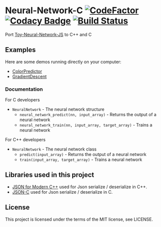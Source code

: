 # Neural-Network-C [![CodeFactor](https://www.codefactor.io/repository/github/ctrlcvnigerguard/neural-network-c/badge)](https://www.codefactor.io/repository/github/ctrlcvnigerguard/neural-network-c) [![Codacy Badge](https://app.codacy.com/project/badge/Grade/79f9ce19cfd84b268e03ef29e1bb37c0)](https://www.codacy.com/manual/nepogodin.vlad/Neural-Network-C?utm_source=github.com&amp;utm_medium=referral&amp;utm_content=ctrlcvnigerguard/Neural-Network-C&amp;utm_campaign=Badge_Grade) [![Build Status](https://travis-ci.com/ctrlcvnigerguard/Neural-Network-C.svg?branch=master)](https://travis-ci.com/ctrlcvnigerguard/Neural-Network-C)

Port [Toy-Neural-Network-JS](https://github.com/CodingTrain/Toy-Neural-Network-JS) to C++ and C

## Examples
Here are some demos running directly on your computer:
* [ColorPredictor](https://github.com/ctrlcvnigerguard/ColorPredictor)
* [GradientDescent](https://github.com/ctrlcvnigerguard/GradientDescent)

### Documentation
 For C developers
   * `NeuralNetwork` - The neural network structure
     * `neural_network_predict(nn, input_array)` - Returns the output of a neural network
     * `neural_network_train(nn, input_array, target_array)` - Trains a neural network

 For C++ developers
   * `NeuralNetwork` - The neural network class
     * `predict(input_array)` - Returns the output of a neural network
     * `train(input_array, target_array)` - Trains a neural network

## Libraries used in this project

* [JSON for Modern C++](https://github.com/nlohmann/json) used for Json serialize / deserialize in C++. 
* [JSON-C](https://github.com/json-c/json-c) used for Json serialize / deserialize in C. 

## License

This project is licensed under the terms of the MIT license, see LICENSE.
